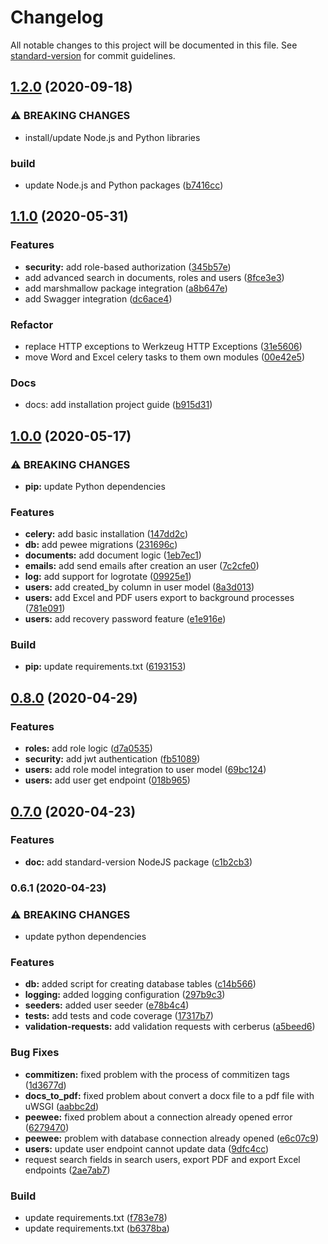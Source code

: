 # Changelog

All notable changes to this project will be documented in this file. See [standard-version](https://github.com/conventional-changelog/standard-version) for commit guidelines.

## [1.2.0](https://github.com/rubenrod18/flask-api/compare/v1.1.0...v1.2.0) (2020-09-18)


### ⚠ BREAKING CHANGES

* install/update Node.js and Python libraries

### build

* update Node.js and Python packages ([b7416cc](https://github.com/rubenrod18/flask-api/commit/b7416ccae2e6f2ddcf903417a2ffe54f73891604))

## [1.1.0](https://github.com/rubenrod18/flask-api/compare/v1.0.0...v1.1.0) (2020-05-31)


### Features

* **security:** add role-based authorization ([345b57e](https://github.com/rubenrod18/flask-api/commit/345b57e2168f0139e9670f8a8b7fccb4072d7b36))
* add advanced search in documents, roles and users ([8fce3e3](https://github.com/rubenrod18/flask-api/commit/8fce3e36c3231357f49e663706b30b0af8938c8e))
* add marshmallow package integration ([a8b647e](https://github.com/rubenrod18/flask-api/commit/a8b647e409e246407f04482020395b873ac5547f))
* add Swagger integration ([dc6ace4](https://github.com/rubenrod18/flask-api/commit/dc6ace43c9dfde3358ec4775fff8fca4ff02248a))


### Refactor

* replace HTTP exceptions to Werkzeug HTTP Exceptions ([31e5606](https://github.com/rubenrod18/flask-api/commit/31e5606116f32a10137c9d16d5bec47b886739f1))
* move Word and Excel celery tasks to them own modules ([00e42e5](https://github.com/rubenrod18/flask-api/commit/00e42e59dba6508119fb69507a1e004975adc939))


### Docs

* docs: add installation project guide ([b915d31](https://github.com/rubenrod18/flask-api/commit/b915d3124c717f727441e555e42b7cd483e26410))

## [1.0.0](https://github.com/rubenrod18/flask-api/compare/v0.8.0...v1.0.0) (2020-05-17)


### ⚠ BREAKING CHANGES

* **pip:** update Python dependencies

### Features

* **celery:** add basic installation ([147dd2c](https://github.com/rubenrod18/flask-api/commit/147dd2c90ea0c378de9b99fa272d906afff943d5))
* **db:** add pewee migrations ([231696c](https://github.com/rubenrod18/flask-api/commit/231696c69096174e94526623e3cda31b0987789f))
* **documents:** add document logic ([1eb7ec1](https://github.com/rubenrod18/flask-api/commit/1eb7ec191031f6479af5aefe37e77d3a56cb71bf))
* **emails:** add send emails after creation an user ([7c2cfe0](https://github.com/rubenrod18/flask-api/commit/7c2cfe0a127c5278f15d155d29bac485f1bfceff))
* **log:** add support for logrotate ([09925e1](https://github.com/rubenrod18/flask-api/commit/09925e134e424e507cb46da9d8b391203c8c2fd3))
* **users:** add created_by column in user model ([8a3d013](https://github.com/rubenrod18/flask-api/commit/8a3d013ad774bc119bf12e9d1badcd3a0d4fc447))
* **users:** add Excel and PDF users export to background processes ([781e091](https://github.com/rubenrod18/flask-api/commit/781e09180ec30286295dfa9fd76b8053934e0d45))
* **users:** add recovery password feature ([e1e916e](https://github.com/rubenrod18/flask-api/commit/e1e916e925c3bdb8606d3f45548cd6b423760a6f))


### Build

* **pip:** update requirements.txt ([6193153](https://github.com/rubenrod18/flask-api/commit/6193153fb30dfe3af911a0f4c7e999c4ad6d0d8e))

## [0.8.0](https://github.com/rubenrod18/flask-api/compare/v0.7.0...v0.8.0) (2020-04-29)


### Features

* **roles:** add role logic ([d7a0535](https://github.com/rubenrod18/flask-api/commit/d7a05359667af549fe079d3dcd4e7b63c44fcf56))
* **security:** add jwt authentication ([fb51089](https://github.com/rubenrod18/flask-api/commit/fb51089de828d14887bad0f3417ce08d1f120f3d))
* **users:** add role model integration to user model ([69bc124](https://github.com/rubenrod18/flask-api/commit/69bc12491a3b60ca28b5be05dde0176fbc1be7ae))
* **users:** add user get endpoint ([018b965](https://github.com/rubenrod18/flask-api/commit/018b965f29b3eed8eaaa9bb886d309a963f46573))

## [0.7.0](https://github.com/rubenrod18/flask-api/compare/v0.6.1...v0.7.0) (2020-04-23)

### Features

* **doc:** add standard-version NodeJS package ([c1b2cb3](https://github.com/rubenrod18/flask-api/commit/c1b2cb37702040843c854a9137249273d0793a6b))


### 0.6.1 (2020-04-23)


### ⚠ BREAKING CHANGES

* update python dependencies

### Features

* **db:** added script for creating database tables ([c14b566](https://github.com/rubenrod18/flask-api/commit/c14b566af311335288291386827d036f923160fb))
* **logging:** added logging configuration ([297b9c3](https://github.com/rubenrod18/flask-api/commit/297b9c320b2da008583f269ed2ff2b304fe31e52))
* **seeders:** added user seeder ([e78b4c4](https://github.com/rubenrod18/flask-api/commit/e78b4c4a0b657c9ccb47b67cdcf5139bc6f1e23a))
* **tests:** add tests and code coverage ([17317b7](https://github.com/rubenrod18/flask-api/commit/17317b77154cf03bd48f7f0fb3fd6d4a9619cdf5))
* **validation-requests:** add validation requests with cerberus ([a5beed6](https://github.com/rubenrod18/flask-api/commit/a5beed605ea8d96012d30ce14e98cc84f9d839b4))


### Bug Fixes

* **commitizen:** fixed problem with the process of commitizen tags ([1d3677d](https://github.com/rubenrod18/flask-api/commit/1d3677d9d0a38747542e3aa96e1f186038eb1f6f))
* **docs_to_pdf:** fixed problem about convert a docx file to a pdf file with uWSGI ([aabbc2d](https://github.com/rubenrod18/flask-api/commit/aabbc2d53129078a8e193e05099e7a90c8605757))
* **peewee:** fixed problem about a connection already opened error ([6279470](https://github.com/rubenrod18/flask-api/commit/62794701e01b3dd3ba1482f769f9ec635392e16b))
* **peewee:** problem with database connection already opened ([e6c07c9](https://github.com/rubenrod18/flask-api/commit/e6c07c952820a67b6420431a4c3c9bb5e32dab6a))
* **users:** update user endpoint cannot update data ([9dfc4cc](https://github.com/rubenrod18/flask-api/commit/9dfc4ccdc5d3b60a004efe79b250c4692e9a325c))
* request search fields in search users, export PDF and export Excel endpoints ([2ae7ab7](https://github.com/rubenrod18/flask-api/commit/2ae7ab770499ed62d862506f4356a7c46c3c7b81))


### Build

* update requirements.txt ([f783e78](https://github.com/rubenrod18/flask-api/commit/f783e7848beaf13e5cc1fb67a7ddd42d55d572af))
* update requirements.txt ([b6378ba](https://github.com/rubenrod18/flask-api/commit/b6378ba72f88289b811fa494893e21031338f22f))
